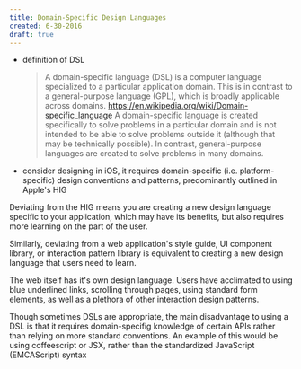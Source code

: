 ```yaml
---
title: Domain-Specific Design Languages
created: 6-30-2016
draft: true
---
```


- definition of DSL
  > A domain-specific language (DSL) is a computer language specialized to a particular application domain. This is in contrast to a general-purpose language (GPL), which is broadly applicable across domains.
  https://en.wikipedia.org/wiki/Domain-specific_language
  > A domain-specific language is created specifically to solve problems in a particular domain and is not intended to be able to solve problems outside it (although that may be technically possible). In contrast, general-purpose languages are created to solve problems in many domains.

- consider designing in iOS, it requires domain-specific (i.e. platform-specific) design conventions and patterns, predominantly outlined in Apple's HIG

Deviating from the HIG means you are creating a new design language specific to your application,
which may have its benefits, but also requires more learning on the part of the user.

Similarly, deviating from a web application's style guide, UI component library, or interaction pattern library
is equivalent to creating a new design language that users need to learn.

The web itself has it's own design language.
Users have acclimated to using blue underlined links, scrolling through pages, using standard form elements,
as well as a plethora of other interaction design patterns.

Though sometimes DSLs are appropriate,
the main disadvantage to using a DSL is that it requires domain-specifig knowledge of certain APIs rather than relying on more standard conventions. An example of this would be using coffeescript or JSX, rather than the standardized JavaScript (EMCAScript) syntax
